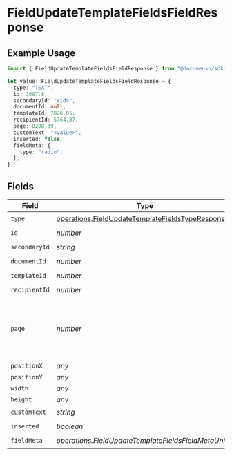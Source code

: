 # FieldUpdateTemplateFieldsFieldResponse

## Example Usage

```typescript
import { FieldUpdateTemplateFieldsFieldResponse } from "@documenso/sdk-typescript/models/operations";

let value: FieldUpdateTemplateFieldsFieldResponse = {
  type: "TEXT",
  id: 3097.8,
  secondaryId: "<id>",
  documentId: null,
  templateId: 7826.05,
  recipientId: 5764.37,
  page: 8208.39,
  customText: "<value>",
  inserted: false,
  fieldMeta: {
    type: "radio",
  },
};
```

## Fields

| Field                                                                                                                | Type                                                                                                                 | Required                                                                                                             | Description                                                                                                          |
| -------------------------------------------------------------------------------------------------------------------- | -------------------------------------------------------------------------------------------------------------------- | -------------------------------------------------------------------------------------------------------------------- | -------------------------------------------------------------------------------------------------------------------- |
| `type`                                                                                                               | [operations.FieldUpdateTemplateFieldsTypeResponse](../../models/operations/fieldupdatetemplatefieldstyperesponse.md) | :heavy_check_mark:                                                                                                   | N/A                                                                                                                  |
| `id`                                                                                                                 | *number*                                                                                                             | :heavy_check_mark:                                                                                                   | N/A                                                                                                                  |
| `secondaryId`                                                                                                        | *string*                                                                                                             | :heavy_check_mark:                                                                                                   | N/A                                                                                                                  |
| `documentId`                                                                                                         | *number*                                                                                                             | :heavy_check_mark:                                                                                                   | N/A                                                                                                                  |
| `templateId`                                                                                                         | *number*                                                                                                             | :heavy_check_mark:                                                                                                   | N/A                                                                                                                  |
| `recipientId`                                                                                                        | *number*                                                                                                             | :heavy_check_mark:                                                                                                   | N/A                                                                                                                  |
| `page`                                                                                                               | *number*                                                                                                             | :heavy_check_mark:                                                                                                   | The page number of the field on the document. Starts from 1.                                                         |
| `positionX`                                                                                                          | *any*                                                                                                                | :heavy_minus_sign:                                                                                                   | N/A                                                                                                                  |
| `positionY`                                                                                                          | *any*                                                                                                                | :heavy_minus_sign:                                                                                                   | N/A                                                                                                                  |
| `width`                                                                                                              | *any*                                                                                                                | :heavy_minus_sign:                                                                                                   | N/A                                                                                                                  |
| `height`                                                                                                             | *any*                                                                                                                | :heavy_minus_sign:                                                                                                   | N/A                                                                                                                  |
| `customText`                                                                                                         | *string*                                                                                                             | :heavy_check_mark:                                                                                                   | N/A                                                                                                                  |
| `inserted`                                                                                                           | *boolean*                                                                                                            | :heavy_check_mark:                                                                                                   | N/A                                                                                                                  |
| `fieldMeta`                                                                                                          | *operations.FieldUpdateTemplateFieldsFieldMetaUnion*                                                                 | :heavy_check_mark:                                                                                                   | N/A                                                                                                                  |